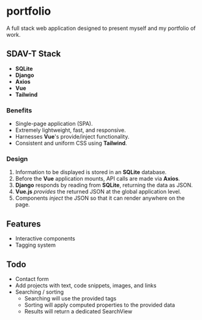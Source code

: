 # portfolio
A full stack web application designed to present myself and my portfolio of work.

## SDAV-T Stack
- **SQLite**
- **Django**
- **Axios**
- **Vue**
- **Tailwind**
### Benefits
- Single-page application (SPA).
- Extremely lightweight, fast, and responsive.
- Harnesses **Vue**'s provide/inject functionality.
- Consistent and uniform CSS using **Tailwind**.
### Design
1. Information to be displayed is stored in an **SQLite** database.
2. Before the **Vue** application mounts, API calls are made via **Axios**.
3. **Django** responds by reading from **SQLite**, returning the data as JSON.
4. **Vue.js** _provides_ the returned JSON at the global application level.
5. Components _inject_ the JSON so that it can render anywhere on the page.

## Features
- Interactive components
- Tagging system

## Todo
- Contact form
- Add projects with text, code snippets, images, and links
- Searching / sorting
  - Searching will use the provided tags
  - Sorting will apply computed properties to the provided data
  - Results will return a dedicated SearchView
 
